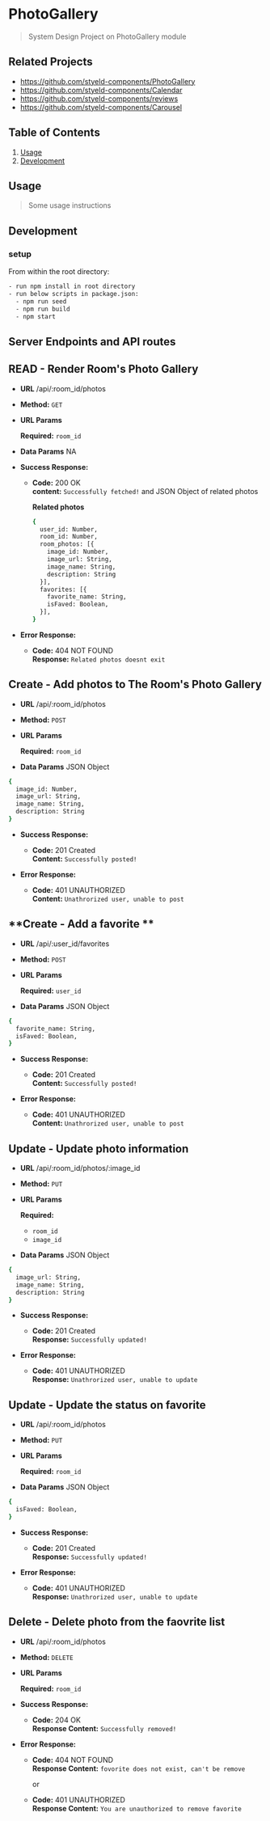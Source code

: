 # PhotoGallery

> System Design Project on PhotoGallery module

## Related Projects

  - https://github.com/styeld-components/PhotoGallery
  - https://github.com/styeld-components/Calendar
  - https://github.com/styeld-components/reviews
  - https://github.com/styeld-components/Carousel

## Table of Contents

1. [Usage](#Usage)
2. [Development](#development)

## Usage

> Some usage instructions

## Development

### setup

From within the root directory:

```sh
- run npm install in root directory
- run below scripts in package.json:
  - npm run seed
  - npm run build
  - npm start
```

## Server Endpoints and API routes

**READ - Render Room's Photo Gallery**
----

* **URL** /api/:room_id/photos

* **Method:** `GET`

*  **URL Params**

   **Required:** `room_id`

* **Data Params** NA

* **Success Response:**

  * **Code:** 200 OK <br />
    **content:** `Successfully fetched!` and JSON Object of related photos

      **Related photos**
      ```sh
      {
        user_id: Number,
        room_id: Number,
        room_photos: [{
          image_id: Number,
          image_url: String,
          image_name: String,
          description: String
        }],
        favorites: [{
          favorite_name: String,
          isFaved: Boolean,
        }],
      }
      ```

* **Error Response:**

  * **Code:** 404 NOT FOUND <br />
    **Response:** `Related photos doesnt exit`




**Create - Add photos to The Room's Photo Gallery**
----

* **URL** /api/:room_id/photos

* **Method:** `POST`

*  **URL Params**

   **Required:** `room_id`

* **Data Params** JSON Object
```sh
{
  image_id: Number,
  image_url: String,
  image_name: String,
  description: String
}
```

* **Success Response:**

  * **Code:** 201 Created <br />
    **Content:** `Successfully posted!`

* **Error Response:**

  * **Code:** 401 UNAUTHORIZED <br />
    **Content:** `Unathrorized user, unable to post`




**Create - Add a favorite **
----

* **URL** /api/:user_id/favorites

* **Method:** `POST`

*  **URL Params**

   **Required:** `user_id`

* **Data Params** JSON Object
```sh
{
  favorite_name: String,
  isFaved: Boolean,
}
```

* **Success Response:**

  * **Code:** 201 Created <br />
    **Content:** `Successfully posted!`

* **Error Response:**

  * **Code:** 401 UNAUTHORIZED <br />
    **Content:** `Unathrorized user, unable to post`




**Update - Update photo information**
----

* **URL** /api/:room_id/photos/:image_id

* **Method:** `PUT`

*  **URL Params**

   **Required:**
   * `room_id`
   * `image_id`

* **Data Params** JSON Object
```sh
{
  image_url: String,
  image_name: String,
  description: String
}
```

* **Success Response:**

  * **Code:** 201 Created <br />
    **Response:** `Successfully updated!`

* **Error Response:**

  * **Code:** 401 UNAUTHORIZED <br />
    **Response:** `Unathrorized user, unable to update`




**Update - Update the status on favorite**
----

* **URL** /api/:room_id/photos

* **Method:** `PUT`

*  **URL Params**

   **Required:** `room_id`

* **Data Params** JSON Object
```sh
{
  isFaved: Boolean,
}
```

* **Success Response:**

  * **Code:** 201 Created <br />
    **Response:** `Successfully updated!`

* **Error Response:**

  * **Code:** 401 UNAUTHORIZED <br />
    **Response:** `Unathrorized user, unable to update`




**Delete - Delete photo from the faovrite list**
----

* **URL** /api/:room_id/photos

* **Method:** `DELETE`

*  **URL Params**

   **Required:** `room_id`

* **Success Response:**

  * **Code:** 204 OK <br />
    **Response Content:** `Successfully removed!`

* **Error Response:**

  * **Code:** 404 NOT FOUND <br />
    **Response Content:** `fovorite does not exist, can't be remove`

    or

  * **Code:** 401 UNAUTHORIZED <br />
    **Response Content:** `You are unauthorized to remove favorite`